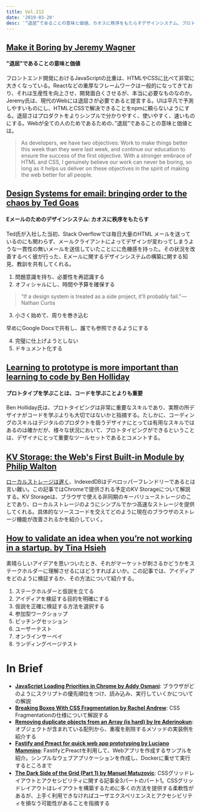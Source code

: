 ```yaml
---
title: Vol.212
date: '2019-03-20'
desc: '“退屈”であることの意味と価値、カオスに秩序をもたらすデザインシステム、プロトタイプを学ぶことは、コードを学ぶことよりも重要、ほか計10リンク'
---
```


## [Make it Boring by Jeremy Wagner](https://jeremy.codes/blog/make-it-boring/)

#### "退屈"であることの意味と価値

フロントエンド開発におけるJavaScriptの比重は、HTMLやCSSに比べて非常に大きくなっている。Reactなどの重厚なフレームワークは一般的になってきており、それは生産性を向上させ、開発面白くさせるが、本当に必要なものなのか。Jeremy氏は、現代のWebには退屈さが必要であると提言する。UIは平凡で予測しやすいものにし、HTMLとCSSで解決できることをnpmに頼らないようにする。退屈さはプロダクトをよりシンプルで分かりやすく、使いやすく、速いものにする。Webが全ての人のためであるための、”退屈”であることの意味と価値とは。

> As developers, we have two objectives: Work to make things better this week than they were last week, and continue our education to ensure the success of the first objective. With a stronger embrace of HTML and CSS, I genuinely believe our work can never be boring, so long as it helps us deliver on these objectives in the spirit of making the web better for all people.

## [Design Systems for email: bringing order to the chaos by Ted Goas](https://uxdesign.cc/design-systems-for-email-bringing-order-to-the-chaos-c9d9c85ee46d)

#### Eメールのためのデザインシステム: カオスに秩序をもたらす

Ted氏が入社した当初、Stack Overflowでは毎日大量のHTML メールを送っているのにも関わらず、メールクライアントによってデザインが変わってしまうような一貫性の無いメールを送信していたことにに危機感を持った。その状況を改善するべく彼が行った、Eメールに関するデザインシステムの構築に関する知見、教訓を共有してくれる。

1. 問題意識を持ち、必要性を再認識する
2. オフィシャルにし、時間や予算を確保する
> “If a design system is treated as a side project, it’ll probably fail.” — Nathan Curtis
3. 小さく始めて、周りを巻き込む

早めにGoogle Docsで共有し、誰でも参照できるようにする

4. 完璧に仕上げようとしない
5. ドキュメント化する

## [Learning to prototype is more important than learning to code by Ben Holliday](https://www.hollidazed.co.uk/2019/02/26/learning-to-prototype-is-more-important-than-learning-to-code/)

#### プロトタイプを学ぶことは、コードを学ぶことよりも重要

Ben Holliday氏は、プロトタイピングは非常に重要なスキルであり、実際の所デザイナがコードを学ぶよりも大切ではないかと指摘する。たしかに、コーディングのスキルはデジタルのプロダクトを扱うデザイナにとっては有用なスキルではあるのは確かだが、様々な状況において、プロトタイピングができるということは、デザイナにとって重要なツールセットであるとコメントする。

## [KV Storage: the Web's First Built-in Module by Philip Walton](https://developers.google.com/web/updates/2019/03/kv-storage)

[ローカルストレージは遅く](https://hacks.mozilla.org/2012/03/there-is-no-simple-solution-for-local-storage/)、IndexedDBはデベロッパーフレンドリーであるとは言い難い。この記事ではChromeで提供される予定のKV Storageについて解説する。KV Storageは、ブラウザで使える非同期のキーバリューストレージのことであり、ローカルストレージのようにシンプルでかつ高速なストレージを提供してくれる。具体的なソースコードを交えてどのように現在のブラウザのストレージ機能が改善されるかを紹介していく。

## [How to validate an idea when you’re not working in a startup. by Tina Hsieh](https://blog.mozilla.org/ux/2019/03/how-to-validate-an-idea-when-youre-not-working-in-a-startup-2/)

素晴らしいアイデアを思いついたとき、それがマーケットが刺さるかどうかをステークホルダーに理解させるにはどうすればよいか。この記事では、アイディアをどのように検証するか、その方法について紹介する。

1. ステークホルダーと仮説を立てる
2. アイディアを検証する目的を明確にする
3. 仮説を正確に検証する方法を選択する
  1. 参加型ワークショップ
  2. ピッチングセッション
  3. ユーザーテスト
  4. オンラインサーベイ
  5. ランディングページテスト

# In Brief
- [**JavaScript Loading Priorities in Chrome by Addy Osmani**](https://addyosmani.com/blog/script-priorities/): ブラウザがどのようにスクリプトの優先順位をつけ、読み込み、実行していくかについての解説
- [**Breaking Boxes With CSS Fragmentation by Rachel Andrew**](https://www.smashingmagazine.com/2019/02/css-fragmentation/): CSS Fragmentationの仕様について解説する
- [**Removing duplicate objects from an Array (is hard) by Ire Aderinokun**](https://bitsofco.de/removing-duplicate-objects-from-an-array-is-hard/): オブジェクトが含まれている配列から、重複を削除するメソッドの実装例を紹介する
- [**Fastify and Preact for quick web app prototyping by Luciano Mammino**](https://loige.co/fastify-and-preact-for-quick-web-app-prototyping/): FastifyとPreactを利用して、Webアプリを作成するサンプルを紹介。シンプルなウェブアプリケーションを作成し、Dockerに乗せて実行するところまで
- [**The Dark Side of the Grid (Part 1) by Manuel Matuzovic**](https://www.matuzo.at/blog/the-dark-side-of-the-grid/): CSSグリッドレイアウトとアクセシビリティに関する記事全3パートのパート1。CSSグリッドレイアウトはレイアウトを構築するために多くの方法を提供する柔軟性があるが、上手く利用できなければユーザエクスペリエンスとアクセシビリティを損なう可能性があることを指摘する

